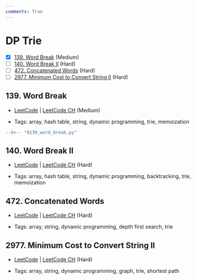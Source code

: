 ```yaml
---
comments: True
---
```


# DP Trie

- [x] [139. Word Break](https://leetcode.cn/problems/word-break/) (Medium)
- [ ] [140. Word Break II](https://leetcode.cn/problems/word-break-ii/) (Hard)
- [ ] [472. Concatenated Words](https://leetcode.cn/problems/concatenated-words/) (Hard)
- [ ] [2977. Minimum Cost to Convert String II](https://leetcode.cn/problems/minimum-cost-to-convert-string-ii/) (Hard)

## 139. Word Break

-   [LeetCode](https://leetcode.com/problems/word-break/) | [LeetCode CH](https://leetcode.cn/problems/word-break/) (Medium)

-   Tags: array, hash table, string, dynamic programming, trie, memoization

```python title="139. Word Break - Python Solution"
--8<-- "0139_word_break.py"
```

## 140. Word Break II

-   [LeetCode](https://leetcode.com/problems/word-break-ii/) | [LeetCode CH](https://leetcode.cn/problems/word-break-ii/) (Hard)

-   Tags: array, hash table, string, dynamic programming, backtracking, trie, memoization

## 472. Concatenated Words

-   [LeetCode](https://leetcode.com/problems/concatenated-words/) | [LeetCode CH](https://leetcode.cn/problems/concatenated-words/) (Hard)

-   Tags: array, string, dynamic programming, depth first search, trie

## 2977. Minimum Cost to Convert String II

-   [LeetCode](https://leetcode.com/problems/minimum-cost-to-convert-string-ii/) | [LeetCode CH](https://leetcode.cn/problems/minimum-cost-to-convert-string-ii/) (Hard)

-   Tags: array, string, dynamic programming, graph, trie, shortest path

